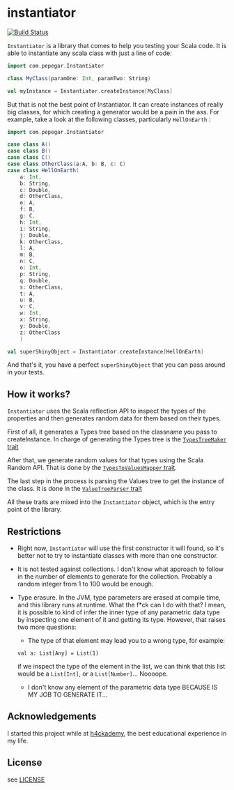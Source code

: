 instantiator
============
[![Build Status](https://travis-ci.org/pepegar/instantiator.svg?branch=master)](https://travis-ci.org/pepegar/instantiator)

`Instantiator` is a library that comes to help you testing your Scala code.
It is able to instantiate any scala class with just a line of code:

```scala
import com.pepegar.Instantiator

class MyClass(paramOne: Int, paramTwo: String)

val myInstance = Instantiator.createInstance[MyClass]
```

But that is not the best point of Instantiator.  It can create instances
of really big classes, for which creating a generator would be a pain in the
ass.  For example, take a look at the following classes, particularly
`HellOnEarth` :

```scala
import com.pepegar.Instantiator

case class A()
case class B()
case class C()
case class OtherClass(a:A, b: B, c: C)
case class HellOnEarth(
	a: Int,
	b: String,
	c: Double,
	d: OtherClass,
	e: A,
	f: B,
	g: C,
	h: Int,
	i: String,
	j: Double,
	k: OtherClass,
	l: A,
	m: B,
	n: C,
	o: Int,
	p: String,
	q: Double,
	s: OtherClass,
	t: A,
	u: B,
	v: C,
	w: Int,
	x: String,
	y: Double,
	z: OtherClass
	)

val superShinyObject = Instantiator.createInstance[HellOnEarth]
```

And that's it, you have a perfect `superShinyObject` that you can pass around in your tests.

How it works?
-------------
`Instantiator` uses the Scala reflection API to inspect the types of the
properties and then generates random data for them based on their types.

First of all, it generates a Types tree based on the classname you pass to
createInstance.  In charge of generating the Types tree is the [`TypesTreeMaker` trait](https://github.com/pepegar/instantiator/blob/master/src/main/scala/com/pepegar/instantiator/utils/TypesTreeMaker.scala)

After that, we generate random values for that types using the Scala Random
API.  That is done by the [`TypesToValuesMapper` trait](https://github.com/pepegar/instantiator/blob/master/src/main/scala/com/pepegar/instantiator/utils/TypesToValuesMapper.scala).

The last step in the process is parsing the Values tree to get the instance of
the class.  It is done in the [`ValueTreeParser` trait](https://github.com/pepegar/instantiator/blob/master/src/main/scala/com/pepegar/instantiator/utils/ValueTreeParser.scala)

All these traits are mixed into the `Instantiator` object, which is the
entry point of the library.

Restrictions
------------

* Right now, `Instantiator` will use the first constructor it will found, so
it's better not to try to instantiate classes with more than one constructor.

* It is not tested against collections.  I don't know what approach to follow in
the number of elements to generate for the collection.  Probably a random
integer from 1 to 100 would be enough.

* Type erasure.  In the JVM, type parameters are erased at compile time, and
this library runs at runtime.  What the f*ck can I do with that?  I mean, it is
possible to kind of infer the inner type of any parametric data type by
inspecting one element of it and getting its type.  However, that raises two more
questions:
  - The type of that element may lead you to a wrong type, for example:
  ```
  val a: List[Any] = List(1)
  ```
  if we inspect the type of the element in the list, we can think that this list
  would be a `List[Int]`, or a `List[Number]`...  Noooope.
  - I don't know any element of the parametric data type BECAUSE IS MY JOB TO
  GENERATE IT...

Acknowledgements
----------------
I started this project while at [h4ckademy](http://www.h4ckademy.com), the best
educational experience in my life.

License
-------
see [LICENSE](https://github.com/pepegar/instantiator/blob/master/LICENSE)
